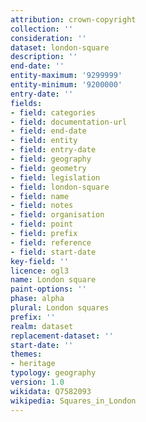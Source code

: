 ```yaml
---
attribution: crown-copyright
collection: ''
consideration: ''
dataset: london-square
description: ''
end-date: ''
entity-maximum: '9299999'
entity-minimum: '9200000'
entry-date: ''
fields:
- field: categories
- field: documentation-url
- field: end-date
- field: entity
- field: entry-date
- field: geography
- field: geometry
- field: legislation
- field: london-square
- field: name
- field: notes
- field: organisation
- field: point
- field: prefix
- field: reference
- field: start-date
key-field: ''
licence: ogl3
name: London square
paint-options: ''
phase: alpha
plural: London squares
prefix: ''
realm: dataset
replacement-dataset: ''
start-date: ''
themes:
- heritage
typology: geography
version: 1.0
wikidata: Q7582093
wikipedia: Squares_in_London
---
```

